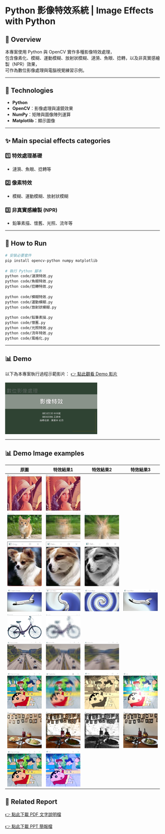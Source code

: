# Python 影像特效系統 | Image Effects with Python

## 📌 Overview
本專案使用 Python 與 OpenCV 實作多種影像特效處理，  
包含像素化、模糊、運動模糊、放射狀模糊、漣漪、魚眼、捻轉，以及非真實感繪製（NPR）效果，  
可作為數位影像處理與電腦視覺練習示例。

---

## 🧰 Technologies
- **Python**
- **OpenCV**：影像處理與濾鏡效果
- **NumPy**：矩陣與圖像陣列運算
- **Matplotlib**：顯示圖像

---

## ✨ Main special effects categories
### 1️⃣ 特效處理基礎
- 漣漪、魚眼、捻轉等

### 2️⃣ 像素特效
- 模糊、運動模糊、放射狀模糊

### 3️⃣ 非真實感繪製 (NPR)
- 鉛筆素描、懷舊、光照、流年等

---

## 📂 How to Run
```bash
# 安裝必要套件
pip install opencv-python numpy matplotlib

# 執行 Python 腳本
python code/漣漪特效.py
python code/魚眼特效.py
python code/捻轉特效.py

python code/模糊特效.py
python code/運動模糊.py
python code/放射狀模糊.py

python code/鉛筆素描.py
python code/懷舊.py
python code/光照特效.py
python code/流年特效.py
python code/風格化.py
```

---

## 📊 Demo
以下為本專案執行過程示範影片：
[👉 點此觀看 Demo 影片](https://drive.google.com/file/d/1WSdk_P8cQOyDvhP1AAoJEKsUPD1LzJbW/view?usp=sharing)

<img src="images/demo_cover.png" width="300"/>

---

## 📊 Demo Image examples

| 原圖 | 特效結果1 | 特效結果2 | 特效結果3 |
|------|-----------|-----------|-----------|
| <img src="images/input_sample_1.png" width="200"/> | <img src="images/effect_result_1.png" width="200"/> |  |  |
| <img src="images/input_sample_2.png" width="200"/> | <img src="images/effect_result_2-1.png" width="200"/> | <img src="images/effect_result_2-2.png" width="200"/> |  |
| <img src="images/input_sample_3.png" width="200"/> | <img src="images/effect_result_3-1.png" width="200"/> | <img src="images/effect_result_3-2.png" width="200"/> |  |
| <img src="images/input_sample_4.png" width="200"/> | <img src="images/effect_result_4-1.png" width="200"/> | <img src="images/effect_result_4-2.png" width="200"/> | <img src="images/effect_result_4-3.png" width="200"/> |
| <img src="images/input_sample_5.png" width="200"/> | <img src="images/effect_result_5.png" width="200"/> |  |  |
| <img src="images/input_sample_6.png" width="200"/> | <img src="images/effect_result_6-1.png" width="200"/> | <img src="images/effect_result_6-2.png" width="200"/> |  |
| <img src="images/input_sample_7.png" width="200"/> | <img src="images/effect_result_7-1.png" width="200"/> | <img src="images/effect_result_7-2.png" width="200"/> | <img src="images/effect_result_7-3.png" width="200"/> |
| <img src="images/input_sample_8.png" width="200"/> | <img src="images/effect_result_8-1.png" width="200"/> | <img src="images/effect_result_8-2.png" width="200"/> | <img src="images/effect_result_8-3.png" width="200"/> |
| <img src="images/input_sample_7.png" width="200"/> | <img src="images/effect_result_7-4.png" width="200"/> |  |  |


## 📄 Related Report
[👉 點此下載 PDF 文字說明檔](./report_word.pdf)

[👉 點此下載 PPT 簡報檔](./report_ppt.pdf)
